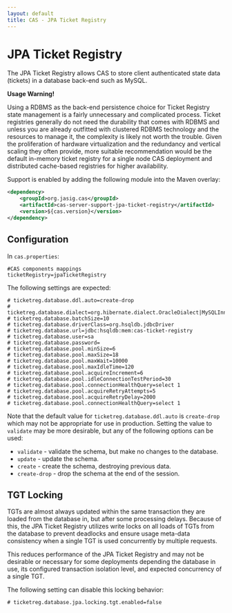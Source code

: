 ```yaml
---
layout: default
title: CAS - JPA Ticket Registry
---
```



# JPA Ticket Registry
The JPA Ticket Registry allows CAS to store client authenticated state
data (tickets) in a database back-end such as MySQL.

<div class="alert alert-warning"><strong>Usage Warning!</strong><p>Using a RDBMS as
the back-end persistence choice for Ticket Registry state management is a fairly unnecessary and complicated
process. Ticket registries generally do not need the durability that comes with RDBMS and unless
you are already outfitted with clustered RDBMS technology and the resources to manage it,
the complexity is likely not worth the trouble. Given the proliferation of hardware virtualization
and the redundancy and vertical scaling they often provide, more suitable recommendation would be
the default in-memory ticket registry for a single node CAS deployment and distributed cache-based
registries for higher availability.</p></div>

Support is enabled by adding the following module into the Maven overlay:

```xml
<dependency>
    <groupId>org.jasig.cas</groupId>
    <artifactId>cas-server-support-jpa-ticket-registry</artifactId>
    <version>${cas.version}</version>
</dependency>
```


## Configuration

In `cas.properties`:

```properties
#CAS components mappings
ticketRegistry=jpaTicketRegistry
```

The following settings are expected:

```properties
# ticketreg.database.ddl.auto=create-drop
# ticketreg.database.dialect=org.hibernate.dialect.OracleDialect|MySQLInnoDBDialect|HSQLDialect
# ticketreg.database.batchSize=10
# ticketreg.database.driverClass=org.hsqldb.jdbcDriver
# ticketreg.database.url=jdbc:hsqldb:mem:cas-ticket-registry
# ticketreg.database.user=sa
# ticketreg.database.password=
# ticketreg.database.pool.minSize=6
# ticketreg.database.pool.maxSize=18
# ticketreg.database.pool.maxWait=10000
# ticketreg.database.pool.maxIdleTime=120
# ticketreg.database.pool.acquireIncrement=6
# ticketreg.database.pool.idleConnectionTestPeriod=30
# ticketreg.database.pool.connectionHealthQuery=select 1
# ticketreg.database.pool.acquireRetryAttempts=5
# ticketreg.database.pool.acquireRetryDelay=2000
# ticketreg.database.pool.connectionHealthQuery=select 1
```

Note that the default value for `ticketreg.database.ddl.auto` is `create-drop`
which may not be appropriate for use in production. Setting the value to
`validate` may be more desirable, but any of the following options can be used:

* `validate` - validate the schema, but make no changes to the database.
* `update` - update the schema.
* `create` - create the schema, destroying previous data.
* `create-drop` - drop the schema at the end of the session.

## TGT Locking

TGTs are almost always updated within the same transaction they are loaded from the database in, but
after some processing delays. Because of this, the JPA Ticket Registry utilizes write locks on all loads of
TGTs from the database to prevent deadlocks and ensure usage meta-data consistency when a single
TGT is used concurrently by multiple requests.

This reduces performance of the JPA Ticket Registry and may not be desirable or necessary for some deployments depending
the database in use, its configured transaction isolation level, and expected concurrency of a single
TGT.

The following setting can disable this locking behavior:

```properties
# ticketreg.database.jpa.locking.tgt.enabled=false
```
